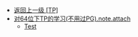 - [返回上一级 [TP]](逆向/cpp/驱动/TP/)
- [对64位下TP的学习(不用过PG).note.attach](逆向/cpp/驱动/TP/对64位下TP的学习(不用过PG).note.attach/)
  - [Test](逆向/cpp/驱动/TP/对64位下TP的学习(不用过PG).note.attach/Test.md)
